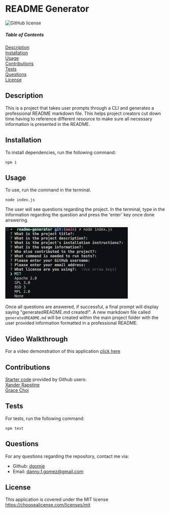 # README Generator

![GitHub license](https://img.shields.io/badge/license-MIT-blue.svg)

##### Table of Contents

[Description](#description)  
 [Installation](#installation)  
 [Usage](#usage)  
 [Contributions](#contributions)  
 [Tests](#tests)  
 [Questions](#questions)  
 [License](#license)

## Description

This is a project that takes user prompts through a CLI and generates a professional README markdown file. This helps project creators cut down time having to reference different resource to make sure all necessary information is presented in the README.

## Installation

To install dependencies, run the following command:

```
npm i
```

## Usage

To use, run the command in the terminal.

```
node index.js
```

The user will see questions regarding the project. In the terminal, type in the information regarding the question and press the 'enter' key once done answering.

![Screenshot of terminal displaying prompts for README generator](./assets/images/readme-gen.png)

Once all questions are answered, if successful, a final prompt will display saying "generatedREADME.md created!". A new markdown file called ```generatedREADME.md``` will be created within the main project folder with the user provided information formatted in a professional README.

## Video Walkthrough
For a video demonstration of this application [click here](https://drive.google.com/file/d/1NIR-Lh6B1cYJHNv0WUSicYCphygRZuA6/view?usp=drive_link)

## Contributions

[Starter code](https://github.com/gachoi06) provided by Github users:  
[Xander Rapstine](https://github.com/Xandromus)  
[Grace Choi](https://github.com/gachoi06)

## Tests

For tests, run the following command:

```
npm test
```

## Questions

For any questions regarding the repository, contact me via:

- Github: [dgomie](https://www.github.com/dgomie)
- Email: <a href="mailto:danny.f.gomez@gmail.com">danny.f.gomez@gmail.com</a>

## License

This application is covered under the MIT license  
 https://choosealicense.com/licenses/mit
